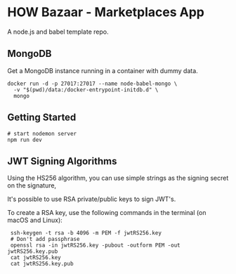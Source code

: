 # HOW Bazaar - Marketplaces App

A node.js and babel template repo.

## MongoDB

Get a MongoDB instance running in a container with dummy data.

```shell
docker run -d -p 27017:27017 --name node-babel-mongo \
  -v "$(pwd)/data:/docker-entrypoint-initdb.d" \
  mongo
```

## Getting Started

```
# start nodemon server
npm run dev
```

## JWT Signing Algorithms

Using the HS256 algorithm, you can use simple strings as the signing secret on the signature,

It's possible to use RSA private/public keys to sign JWT's.

To create a RSA key, use the following commands in the terminal (on macOS and Linux):

```shell
 ssh-keygen -t rsa -b 4096 -m PEM -f jwtRS256.key
 # Don't add passphrase
 openssl rsa -in jwtRS256.key -pubout -outform PEM -out jwtRS256.key.pub
 cat jwtRS256.key
 cat jwtRS256.key.pub
```
